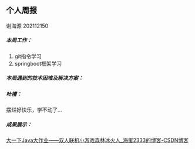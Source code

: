 ## 个人周报

谢海源 202112150

##### 本周工作：

1. git指令学习
1. springboot框架学习

##### 本周遇到的技术困难及解决方案：



##### 吐槽：

摆烂好快乐，学不动了...

##### 成果展示：

[大一下Java大作业——双人联机小游戏森林冰火人_海蛋2333的博客-CSDN博客](https://blog.csdn.net/m0_60679171/article/details/125710879?spm=1001.2014.3001.5502)

